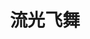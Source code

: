 ---
title: 流光飞舞
draft: false
role:
avatar: https://photos.liuzhenyi.net/images/02f4b1302ec8d31d8c88e193396f6fd4.png
bio: 与有情人 做快乐事 别问是劫是缘
organization:
  name:
  url:
social:
  - icon: envelope
    iconPack: far
    url: mailto:me@liuzhenyi.net
  - icon: rss
    iconPack: fal
    url: /index.xml

weight:
widget:
  handler: about

  # Options: sm, md, lg and xl. Default is md.
  width:

  sidebar:
    # Options: left and right. Leave blank to hide.
    position:
    # Options: sm, md, lg and xl. Default is md.
    scale:
  
  background:
    # Options: primary, secondary, tertiary or any valid color value. Default is primary.
    color: secondary
    image:
    # Options: auto, cover and contain. Default is auto.
    size:
    # Options: center, top, right, bottom, left.
    position:
    # Options: fixed, local, scroll.
    attachment: 
---
